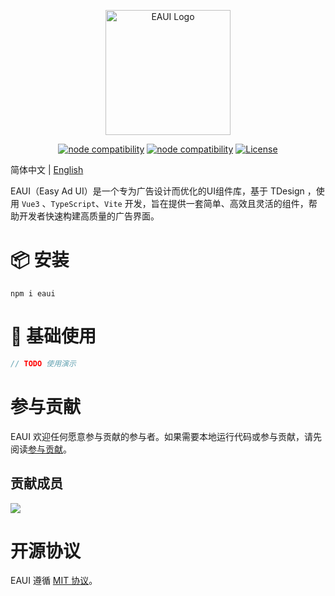 <p align="center">
  <a href="https://github.com/oyo-cool/eaui" target="_blank">
    <img alt="EAUI Logo" width="200" src="https://oyo.cool/usr/uploads/2024/09/2463723242.png">
  </a>
</p>

<p align="center">
  <a href="https://github.com/oyo-cool/eaui/releases/"><img src="https://img.shields.io/github/v/release/oyo-cool/eaui" alt="node compatibility"></a>
  <a href="https://nodejs.org/en/about/releases/"><img src="https://img.shields.io/node/v/vite.svg" alt="node compatibility"></a>
  <a href="https://github.com/oyo-cool/eaui/blob/main/LICENSE">
    <img src="https://img.shields.io/github/license/oyo-cool/eaui" alt="License">
  </a>
</p>

简体中文 | [English](./README.md)

EAUI（Easy Ad UI）是一个专为广告设计而优化的UI组件库，基于 TDesign ，使用 `Vue3` 、`TypeScript`、`Vite` 开发，旨在提供一套简单、高效且灵活的组件，帮助开发者快速构建高质量的广告界面。

# 📦 安装

```shell
npm i eaui
```

# 🔨 基础使用

```js
// TODO 使用演示
```

# 参与贡献

EAUI 欢迎任何愿意参与贡献的参与者。如果需要本地运行代码或参与贡献，请先阅读[参与贡献](https://github.com/oyo-cool/eaui/blob/main/CONTRIBUTING.md)。

## 贡献成员

<a href="https://github.com/oyo-cool/eaui/graphs/contributors">
  <img src="https://contrib.rocks/image?repo=oyo-cool/eaui" />
</a>

# 开源协议

EAUI 遵循 [MIT 协议](https://github.com/oyo-cool/eaui/blob/main/LICENSE)。
